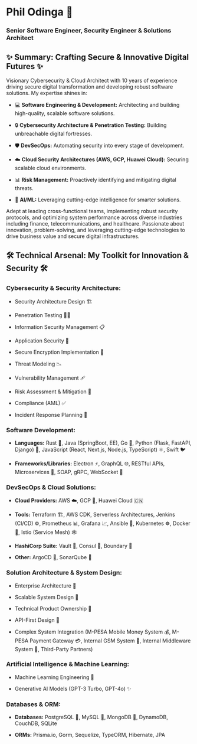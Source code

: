 # Phil Odinga 🚀

### Senior Software Engineer, Security Engineer & Solutions Architect

## ✨ Summary: Crafting Secure & Innovative Digital Futures ✨

Visionary Cybersecurity & Cloud Architect with 10 years of experience driving secure digital transformation and developing robust software solutions. My expertise shines in:

* 💻 **Software Engineering & Development:** Architecting and building high-quality, scalable software solutions.
  
* 🔒 **Cybersecurity Architecture & Penetration Testing:** Building unbreachable digital fortresses.

* 🛡️ **DevSecOps:** Automating security into every stage of development.

* ☁️ **Cloud Security Architectures (AWS, GCP, Huawei Cloud):** Securing scalable cloud environments.

* 📊 **Risk Management:** Proactively identifying and mitigating digital threats.

* 🧠 **AI/ML:** Leveraging cutting-edge intelligence for smarter solutions.

Adept at leading cross-functional teams, implementing robust security protocols, and optimizing system performance across diverse industries including finance, telecommunications, and healthcare. Passionate about innovation, problem-solving, and leveraging cutting-edge technologies to drive business value and secure digital infrastructures.

## 🛠️ Technical Arsenal: My Toolkit for Innovation & Security 🛠️

### **Cybersecurity & Security Architecture:**

* Security Architecture Design 🏗️

* Penetration Testing 🕵️‍♂️

* Information Security Management 📋

* Application Security 🔐

* Secure Encryption Implementation 🔑

* Threat Modeling 📉

* Vulnerability Management 🩹

* Risk Assessment & Mitigation 🚧

* Compliance (AML) ✅

* Incident Response Planning 🚨

### **Software Development:**

* **Languages:** Rust 🦀, Java (SpringBoot, EE), Go 🐹, Python (Flask, FastAPI, Django) 🐍, JavaScript (React, Next.js, Node.js, TypeScript) ⚛️, Swift 🐦

* **Frameworks/Libraries:** Electron ⚡, GraphQL 🌐, RESTful APIs, Microservices 🧩, SOAP, gRPC, WebSocket 💬

### **DevSecOps & Cloud Solutions:**

* **Cloud Providers:** AWS ☁️, GCP 🚀, Huawei Cloud 🇨🇳

* **Tools:** Terraform 🏗️, AWS CDK, Serverless Architectures, Jenkins (CI/CD) ⚙️, Prometheus 📊, Grafana 📈, Ansible 🤖, Kubernetes ☸️, Docker 🐳, Istio (Service Mesh) 🕸️

* **HashiCorp Suite:** Vault 🏦, Consul 🤝, Boundary 🚪

* **Other:** ArgoCD 🚢, SonarQube 🐞

### **Solution Architecture & System Design:**

* Enterprise Architecture 🏢

* Scalable System Design 📏

* Technical Product Ownership 🎯

* API-First Design 📝

* Complex System Integration (M-PESA Mobile Money System 💰, M-PESA Payment Gateway 💳, Internal GSM System 📡, Internal Middleware System 🔗, Third-Party Partners)

### **Artificial Intelligence & Machine Learning:**

* Machine Learning Engineering 🤖

* Generative AI Models (GPT-3 Turbo, GPT-4o) ✨

### **Databases & ORM:**

* **Databases:** PostgreSQL 🐘, MySQL 🐬, MongoDB 🍃, DynamoDB, CouchDB, SQLite

* **ORMs:** Prisma.io, Gorm, Sequelize, TypeORM, Hibernate, JPA
